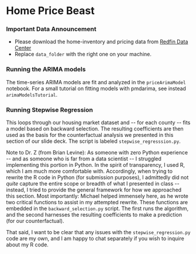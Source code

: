 # Home Price Beast
### Important Data Announcement
 - Please download the home-inventory and pricing data from [Redfin Data Center](https://redfin-public-data.s3-us-west-2.amazonaws.com/redfin_covid19/weekly_housing_market_data_most_recent.tsv)
 - Replace ```data_folder``` with the right one on your machine.
 
 ### Running the ARIMA models
The time-series ARIMA models are fit and analyzed in the ``priceArimaModel`` notebook. For a small tutorial on fitting models with pmdarima, see instead ``arimaModelsTutorial``.

### Running Stepwise Regression
This loops through our housing market dataset and -- for each county -- fits a model based on backward selection.  The resulting coefficients are then used as the basis for the counterfactual analysis we presented in this section of our slide deck.  The script is labeled ``stepwise_regresssion.py``.

Note to Dr. Z (from Brian Levine): As someone with zero Python experience -- and as someone who is far from a data scientist -- I struggled implementing this portion in Python.  In the spirit of transparency, I used R, which I am much more comfortable with.  Accordingly, when trying to rewrite the R code in Python (for submission purposes), I admittedly did not *quite* capture the entire scope or breadth of what I presented in class -- instead, I tried to provide the general framework for how we approached this section.  Most importantly: Michael helped immensely here, as he wrote two critical functions to assist in my attempted rewrite.  These functions are embedded in the ``backward_selection.py`` script.  The first runs the algorithm, and the second harnesses the resulting coefficients to make a prediction (for our counterfactual).  

That said, I want to be clear that any issues with the ``stepwise_regression.py`` code are my own, and I am happy to chat separately if you wish to inquire about my R code.
